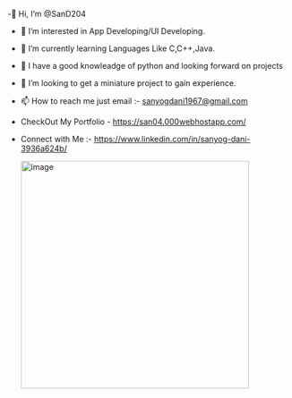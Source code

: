 -👋 Hi, I’m @SanD204
- 👀 I’m interested in App Developing/UI Developing.
- 🌱 I’m currently learning Languages Like C,C++,Java.
- 👀 I have a good knowleadge of python and looking forward on projects
- 💞️ I’m looking to get a miniature project to gain experience.
- 📫 How to reach me just email :- sanyogdani1967@gmail.com
- CheckOut My Portfolio - https://san04.000webhostapp.com/
- Connect with Me :- https://www.linkedin.com/in/sanyog-dani-3936a624b/
  
     <img width="407" alt="image" src="https://github.com/user-attachments/assets/eeb47d7b-4c16-4c56-b14b-5816c2bbe7f9">







<!---
SanD204/SanD204 is a ✨ special ✨ repository because its `README.md` (this file) appears on your GitHub profile.
You can click the Preview link to take a look at your changes.
--->
